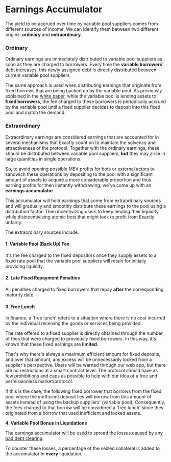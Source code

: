 # Earnings Accumulator

The yield to be accrued over time by variable pool suppliers comes from different sources of income. We can identify them between two different origins: **ordinary** and **extraordinary**.

### Ordinary

Ordinary earnings are immediately distributed to variable pool suppliers as soon as they are charged to borrowers. Every time the **variable borrowers**' debt increases, this newly assigned debt is directly distributed between current variable pool suppliers.

The same approach is used when distributing earnings that originate from fixed borrows that are being backed up by the variable pool. As previously explained in the [white paper](../../getting-started/white-paper.md#2.4-borrowing-assets-from-the-fixed-rate-pools), while the variable pool is lending assets to **fixed borrowers**, the fee charged to these borrowers is periodically accrued by the variable pool until a fixed supplier decides to deposit into this fixed pool and match the demand.

### Extraordinary

Extraordinary earnings are considered earnings that are accounted for in several mechanisms that Exactly count on to maintain the solvency and attractiveness of the protocol. Together with the ordinary earnings, these should be distributed between variable pool suppliers, **but** they may arise in large quantities in single operations.

So, to avoid opening possible MEV profits for bots or external actors to sandwich these operations by depositing to the pool with a significant amount of assets to acquire a more considerable proportion and thus earning profits for then instantly withdrawing, we've come up with an **earnings accumulator**.

This accumulator will hold earnings that come from extraordinary sources and will gradually and smoothly distribute these earnings to the pool using a distribution factor. Then incentivizing users to keep lending their liquidity while disincentivizing atomic bots that might look to profit from Exactly unfairly.

The extraordinary sources include:

#### 1. Variable Pool (Back Up) Fee

It's the fee charged to the fixed depositors once they supply assets to a fixed rate pool that the variable pool suppliers will retain for initially providing liquidity.

#### 2. Late Fixed Repayment Penalties

All penalties charged to fixed borrowers that repay **after** the corresponding maturity date.

#### 3. Free Lunch

In finance, a 'free lunch' refers to a situation where there is no cost incurred by the individual receiving the goods or services being provided.

The rate offered to a fixed supplier is directly obtained through the number of fees that were charged to previously fixed borrowers. In this way, it's known that these fixed earnings are **limited**.

That's why there's always a maximum efficient amount for fixed deposits, and over that amount, any excess will be unnecessarily locked from a supplier's perspective. Users will be warned through our web app, but there are no restrictions at a smart contract level. The protocol should have as few prohibitions and caps as possible to help with our idea of a free and permissionless market/protocol.

If this is the case, the following fixed borrower that borrows from the fixed pool where the inefficient deposit lies will borrow from this amount of assets instead of using the backup suppliers' (variable pool). Consequently, the fees charged to that borrow will be considered a 'free lunch' since they originated from a borrow that used inefficient and locked assets.

**4. Variable Pool Bonus in Liquidations**

The earnings accumulator will be used to spread the losses caused by any [bad debt clearing](automatic-bad-debt-clearing.md).

To counter these losses, a percentage of the seized collateral is added to the accumulator in **every** liquidation.
